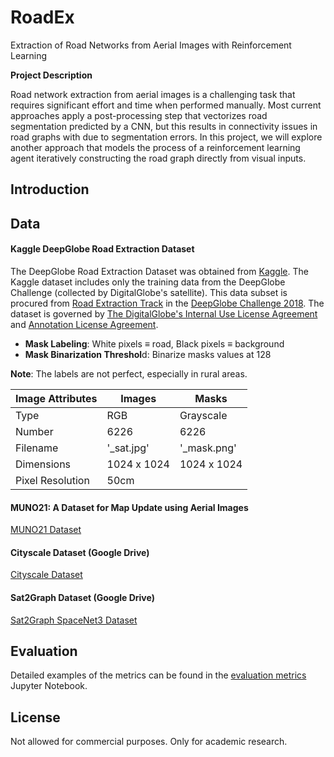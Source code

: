 # RoadEx
Extraction of Road Networks from Aerial Images with Reinforcement Learning

**Project Description**


Road network extraction from aerial images is a challenging task that requires significant effort and time when performed manually. Most current approaches apply a post-processing step that vectorizes road segmentation predicted by a CNN, but this results in connectivity issues in road graphs with due to segmentation errors. In this project, we will explore another approach that models the process of a reinforcement learning agent iteratively constructing the road graph directly from visual inputs.


## Introduction


## Data


#### Kaggle DeepGlobe Road Extraction Dataset

The DeepGlobe Road Extraction Dataset was obtained from [Kaggle](https://www.kaggle.com/datasets/balraj98/deepglobe-road-extraction-dataset). The Kaggle dataset includes only the training data from the DeepGlobe Challenge (collected by DigitalGlobe's satellite). This data subset is procured from [Road Extraction Track](https://competitions.codalab.org/competitions/18467) in the [DeepGlobe Challenge 2018](http://deepglobe.org/challenge.html). The dataset is governed by [The DigitalGlobe's Internal Use License Agreement](http://deepglobe.org/docs/CVPR_InternalUseLicenseAgreement_07-11-18.pdf) and [Annotation License Agreement](http://deepglobe.org/docs/Annotation%20License%20Agreement.pdf).


* **Mask Labeling**: White pixels ≡ road, Black pixels ≡ background
* **Mask Binarization Threshol**d: Binarize masks values at 128

**Note**: The labels are not perfect, especially in rural areas.

| Image Attributes   | Images                                   | Masks                                        |
|-------------------|-------------------------------------------|----------------------------------------------|
| Type              | RGB                                       | Grayscale                                    |
| Number            | 6226                                      | 6226                                         |
| Filename          | '_sat.jpg'                                | '_mask.png'                                  |
| Dimensions        | 1024 x 1024                               | 1024 x 1024                                  |
| Pixel Resolution  | 50cm                                      |                                              |

#### MUNO21: A Dataset for Map Update using Aerial Images
[MUNO21 Dataset](https://favyen.com/muno21/)

#### Cityscale Dataset (Google Drive)
[Cityscale Dataset](https://drive.google.com/drive/folders/1uABt127ehNBQyfCnv6OND841ZrUlhmNB)

#### Sat2Graph Dataset (Google Drive)
[Sat2Graph SpaceNet3 Dataset](https://drive.google.com/drive/folders/1uABt127ehNBQyfCnv6OND841ZrUlhmNB)




## Evaluation
Detailed examples of the metrics can be found in the [evaluation metrics](https://github.com/yeoxiongyun/RoadEx/blob/main/src/evaluation_metrics.ipynb) Jupyter Notebook.



## License
Not allowed for commercial purposes. Only for academic research.

